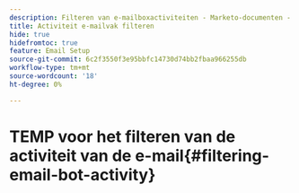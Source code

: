 ```yaml
---
description: Filteren van e-mailboxactiviteiten - Marketo-documenten - Productdocumentatie
title: Activiteit e-mailvak filteren
hide: true
hidefromtoc: true
feature: Email Setup
source-git-commit: 6c2f3550f3e95bbfc14730d74bb2fbaa966255db
workflow-type: tm+mt
source-wordcount: '18'
ht-degree: 0%

---
```


# TEMP voor het filteren van de activiteit van de e-mail{#filtering-email-bot-activity}

